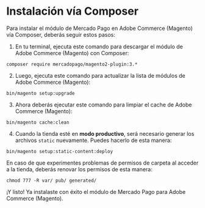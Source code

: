 # Instalación vía Composer

Para instalar el módulo de Mercado Pago en Adobe Commerce (Magento) vía Composer, deberás seguir estos pasos:

1. En tu terminal, ejecuta este comando para descargar el módulo de Adobe Commerce (Magento) con Composer:

```
composer require mercadopago/magento2-plugin:3.*
```

2. Luego, ejecuta este comando para actualizar la lista de módulos de Adobe Commerce (Magento):

```
bin/magento setup:upgrade
```

3. Ahora deberás ejecutar este comando para limpiar el cache de Adobe Commerce (Magento):

```
bin/magento cache:clean
```

4. Cuando la tienda esté en **modo productivo**, será necesario generar los archivos `static` nuevamente. Puedes hacerlo de esta manera:

```
bin/magento setup:static-content:deploy
```

En caso de que experimentes problemas de permisos de carpeta al acceder a la tienda, deberás renovar los permisos de esta manera:

```
chmod 777 -R var/ pub/ generated/
```

¡Y listo! Ya instalaste con éxito el módulo de Mercado Pago para Adobe Commerce (Magento).